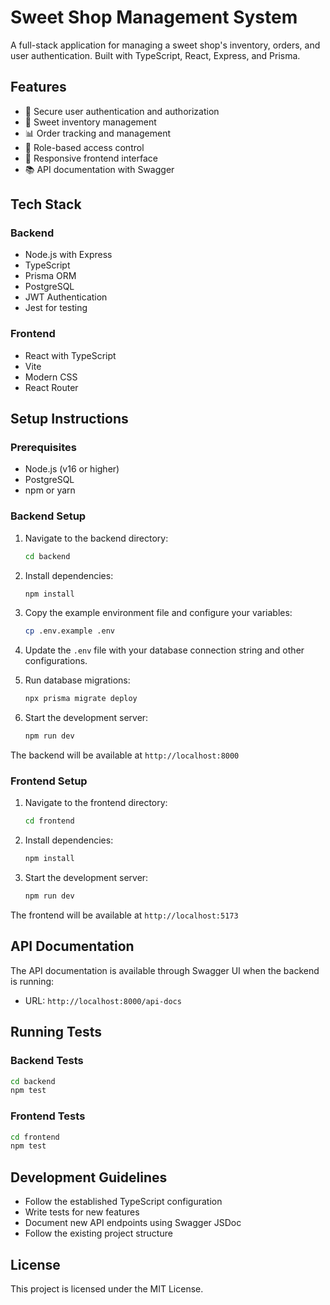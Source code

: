 # Sweet Shop Management System

A full-stack application for managing a sweet shop's inventory, orders, and user authentication. Built with TypeScript, React, Express, and Prisma.

## Features

- 🔐 Secure user authentication and authorization
- 🍬 Sweet inventory management
- 📊 Order tracking and management
- 🎯 Role-based access control
- 📱 Responsive frontend interface
- 📚 API documentation with Swagger

## Tech Stack

### Backend

- Node.js with Express
- TypeScript
- Prisma ORM
- PostgreSQL
- JWT Authentication
- Jest for testing

### Frontend

- React with TypeScript
- Vite
- Modern CSS
- React Router

## Setup Instructions

### Prerequisites

- Node.js (v16 or higher)
- PostgreSQL
- npm or yarn

### Backend Setup

1. Navigate to the backend directory:

   ```bash
   cd backend
   ```

2. Install dependencies:

   ```bash
   npm install
   ```

3. Copy the example environment file and configure your variables:

   ```bash
   cp .env.example .env
   ```

4. Update the `.env` file with your database connection string and other configurations.

5. Run database migrations:

   ```bash
   npx prisma migrate deploy
   ```

6. Start the development server:
   ```bash
   npm run dev
   ```

The backend will be available at `http://localhost:8000`

### Frontend Setup

1. Navigate to the frontend directory:

   ```bash
   cd frontend
   ```

2. Install dependencies:

   ```bash
   npm install
   ```

3. Start the development server:
   ```bash
   npm run dev
   ```

The frontend will be available at `http://localhost:5173`

## API Documentation

The API documentation is available through Swagger UI when the backend is running:

- URL: `http://localhost:8000/api-docs`

## Running Tests

### Backend Tests

```bash
cd backend
npm test
```

### Frontend Tests

```bash
cd frontend
npm test
```


## Development Guidelines

- Follow the established TypeScript configuration
- Write tests for new features
- Document new API endpoints using Swagger JSDoc
- Follow the existing project structure

## License

This project is licensed under the MIT License.
